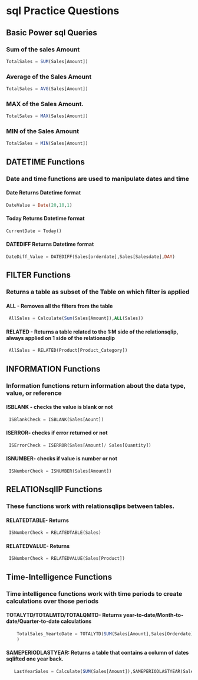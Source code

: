 # sql Practice Questions

## Basic Power sql Queries

### Sum of the sales Amount
```sql
TotalSales = SUM(Sales[Amount])
```

### Average of the Sales Amount
```sql
TotalSales = AVG(Sales[Amount])
```

### MAX of the Sales Amount.
```sql
TotalSales = MAX(Sales[Amount])
```

### MIN of the Sales Amount
```sql
TotalSales = MIN(Sales[Amount])
```

## DATETIME Functions
### Date and time functions are used to manipulate dates and time

#### Date Returns Datetime format
```sql
DateValue = Date(20,10,1)
```

#### Today Returns Datetime format
```sql
CurrentDate = Today()
```
#### DATEDIFF Returns Datetime format
```sql
DateDiff_Value = DATEDIFF(Sales[orderdate],Sales[Salesdate],DAY)
```

## FILTER Functions
### Returns a table as subset of the Table on which filter is applied

#### ALL - Removes all the filters from the table
```sql
 AllSales = Calculate(Sum(Sales[Amount]),ALL(Sales)) 
```

#### RELATED - Returns a table related to the 1:M side of the relationsqlip, always applied on 1 side of the relationsqlip
```sql
 AllSales = RELATED(Product[Product_Category]) 
```

## INFORMATION Functions
### Information functions return information about the data type, value, or reference

#### ISBLANK - checks the value is blank or not

```sql
 ISBlankCheck = ISBLANK(Sales[Aount])
```

#### ISERROR- checks if error returned or not

```sql
 ISErrorCheck = ISERROR(Sales[Amount]/ Sales[Quantity])
```

#### ISNUMBER- checks if value is number or not

```sql
 ISNumberCheck = ISNUMBER(Sales[Amount])
```


## RELATIONsqlIP Functions
### These functions work with relationsqlips between tables.

#### RELATEDTABLE- Returns 
```sql
 ISNumberCheck = RELATEDTABLE(Sales)
```

#### RELATEDVALUE- Returns 
```sql
 ISNumberCheck = RELATEDVALUE(Sales[Product])
```

## Time-Intelligence Functions
### Time intelligence functions work with time periods to create calculations over those periods

#### TOTALYTD/TOTALMTD/TOTALQMTD- Returns year-to-date/Month-to-date/Quarter-to-date calculations
```sql
    TotalSales_YeartoDate = TOTALYTD(SUM(Sales[Amount],Sales[Orderdate])
    )   
```

#### SAMEPERIODLASTYEAR: Returns a table that contains a column of dates sqlifted one year back.
```sql
   LastYearSales = Calculate(SUM(Sales[Amount]),SAMEPERIODLASTYEAR(Sales[OrderDate]))
```